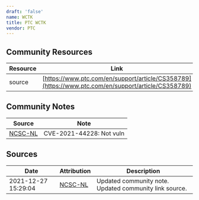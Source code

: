 ```yaml
---
draft: 'false'
name: WCTK
title: PTC WCTK
vendor: PTC
---
```



## Community Resources
| Resource | Link |
| --- | --- |
| source | [https://www.ptc.com/en/support/article/CS358789](https://www.ptc.com/en/support/article/CS358789) |

## Community Notes
| Source | Note |
| --- | --- |
| [NCSC-NL](https://github.com/NCSC-NL/log4shell/blob/main/software/README.md) | CVE-2021-44228: Not vuln </ul> |

## Sources
| Date | Attribution | Description |
| --- | --- | --- |
| 2021-12-27 15:29:04 | [NCSC-NL](https://github.com/NCSC-NL/log4shell/blob/main/software/README.md) | Updated community note. Updated community link source.  |

